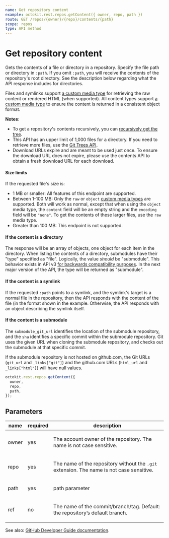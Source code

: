 ```yaml
---
name: Get repository content
example: octokit.rest.repos.getContent({ owner, repo, path })
route: GET /repos/{owner}/{repo}/contents/{path}
scope: repos
type: API method
---
```


# Get repository content

Gets the contents of a file or directory in a repository. Specify the file path or directory in `:path`. If you omit
`:path`, you will receive the contents of the repository's root directory. See the description below regarding what the API response includes for directories.

Files and symlinks support [a custom media type](https://docs.github.com/rest/reference/repos#custom-media-types) for
retrieving the raw content or rendered HTML (when supported). All content types support [a custom media
type](https://docs.github.com/rest/reference/repos#custom-media-types) to ensure the content is returned in a consistent
object format.

**Notes**:

- To get a repository's contents recursively, you can [recursively get the tree](https://docs.github.com/rest/reference/git#trees).
- This API has an upper limit of 1,000 files for a directory. If you need to retrieve more files, use the [Git Trees
  API](https://docs.github.com/rest/reference/git#get-a-tree).
- Download URLs expire and are meant to be used just once. To ensure the download URL does not expire, please use the contents API to obtain a fresh download URL for each download.

#### Size limits

If the requested file's size is:

- 1 MB or smaller: All features of this endpoint are supported.
- Between 1-100 MB: Only the `raw` or `object` [custom media types](https://docs.github.com/rest/repos/contents#custom-media-types-for-repository-contents) are supported. Both will work as normal, except that when using the `object` media type, the `content` field will be an empty string and the `encoding` field will be `"none"`. To get the contents of these larger files, use the `raw` media type.
- Greater than 100 MB: This endpoint is not supported.

#### If the content is a directory

The response will be an array of objects, one object for each item in the directory.
When listing the contents of a directory, submodules have their "type" specified as "file". Logically, the value
_should_ be "submodule". This behavior exists in API v3 [for backwards compatibility purposes](https://git.io/v1YCW).
In the next major version of the API, the type will be returned as "submodule".

#### If the content is a symlink

If the requested `:path` points to a symlink, and the symlink's target is a normal file in the repository, then the
API responds with the content of the file (in the format shown in the example. Otherwise, the API responds with an object
describing the symlink itself.

#### If the content is a submodule

The `submodule_git_url` identifies the location of the submodule repository, and the `sha` identifies a specific
commit within the submodule repository. Git uses the given URL when cloning the submodule repository, and checks out
the submodule at that specific commit.

If the submodule repository is not hosted on github.com, the Git URLs (`git_url` and `_links["git"]`) and the
github.com URLs (`html_url` and `_links["html"]`) will have null values.

```js
octokit.rest.repos.getContent({
  owner,
  repo,
  path,
});
```

## Parameters

<table>
  <thead>
    <tr>
      <th>name</th>
      <th>required</th>
      <th>description</th>
    </tr>
  </thead>
  <tbody>
    <tr><td>owner</td><td>yes</td><td>

The account owner of the repository. The name is not case sensitive.

</td></tr>
<tr><td>repo</td><td>yes</td><td>

The name of the repository without the `.git` extension. The name is not case sensitive.

</td></tr>
<tr><td>path</td><td>yes</td><td>

path parameter

</td></tr>
<tr><td>ref</td><td>no</td><td>

The name of the commit/branch/tag. Default: the repository’s default branch.

</td></tr>
  </tbody>
</table>

See also: [GitHub Developer Guide documentation](https://docs.github.com/rest/reference/repos#get-repository-content).
